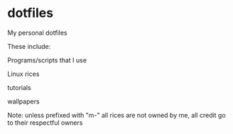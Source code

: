 # dotfiles
My personal dotfiles

These include:

Programs/scripts that I use

Linux rices

tutorials

wallpapers

Note:
unless prefixed with "m-" all rices are not owned by me, all credit go to their respectful owners
